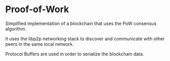 # Proof-of-Work

Simplified implementation of a blockchain that uses the PoW consensus algorithm.

It uses the libp2p networking stack to discover and communicate with other peers
in the same local network.

Protocol Buffers are used in order to serialize the blockchain data.
